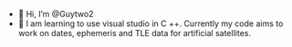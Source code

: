 - 👋 Hi, I’m @Guytwo2
- 🌱 I am learning to use visual studio in C ++. Currently my code aims to work on dates, ephemeris and TLE data for artificial satellites.


<!---
Guytwo2/Guytwo2 is a ✨ special ✨ repository because its `README.md` (this file) appears on your GitHub profile.
You can click the Preview link to take a look at your changes.
--->

